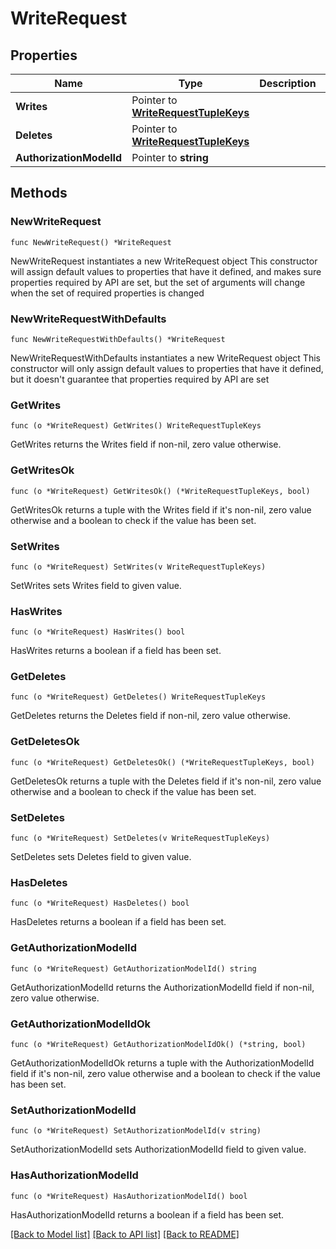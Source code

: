 # WriteRequest

## Properties

Name | Type | Description | Notes
------------ | ------------- | ------------- | -------------
**Writes** | Pointer to [**WriteRequestTupleKeys**](WriteRequestTupleKeys.md) |  | [optional] 
**Deletes** | Pointer to [**WriteRequestTupleKeys**](WriteRequestTupleKeys.md) |  | [optional] 
**AuthorizationModelId** | Pointer to **string** |  | [optional] 

## Methods

### NewWriteRequest

`func NewWriteRequest() *WriteRequest`

NewWriteRequest instantiates a new WriteRequest object
This constructor will assign default values to properties that have it defined,
and makes sure properties required by API are set, but the set of arguments
will change when the set of required properties is changed

### NewWriteRequestWithDefaults

`func NewWriteRequestWithDefaults() *WriteRequest`

NewWriteRequestWithDefaults instantiates a new WriteRequest object
This constructor will only assign default values to properties that have it defined,
but it doesn't guarantee that properties required by API are set

### GetWrites

`func (o *WriteRequest) GetWrites() WriteRequestTupleKeys`

GetWrites returns the Writes field if non-nil, zero value otherwise.

### GetWritesOk

`func (o *WriteRequest) GetWritesOk() (*WriteRequestTupleKeys, bool)`

GetWritesOk returns a tuple with the Writes field if it's non-nil, zero value otherwise
and a boolean to check if the value has been set.

### SetWrites

`func (o *WriteRequest) SetWrites(v WriteRequestTupleKeys)`

SetWrites sets Writes field to given value.

### HasWrites

`func (o *WriteRequest) HasWrites() bool`

HasWrites returns a boolean if a field has been set.

### GetDeletes

`func (o *WriteRequest) GetDeletes() WriteRequestTupleKeys`

GetDeletes returns the Deletes field if non-nil, zero value otherwise.

### GetDeletesOk

`func (o *WriteRequest) GetDeletesOk() (*WriteRequestTupleKeys, bool)`

GetDeletesOk returns a tuple with the Deletes field if it's non-nil, zero value otherwise
and a boolean to check if the value has been set.

### SetDeletes

`func (o *WriteRequest) SetDeletes(v WriteRequestTupleKeys)`

SetDeletes sets Deletes field to given value.

### HasDeletes

`func (o *WriteRequest) HasDeletes() bool`

HasDeletes returns a boolean if a field has been set.

### GetAuthorizationModelId

`func (o *WriteRequest) GetAuthorizationModelId() string`

GetAuthorizationModelId returns the AuthorizationModelId field if non-nil, zero value otherwise.

### GetAuthorizationModelIdOk

`func (o *WriteRequest) GetAuthorizationModelIdOk() (*string, bool)`

GetAuthorizationModelIdOk returns a tuple with the AuthorizationModelId field if it's non-nil, zero value otherwise
and a boolean to check if the value has been set.

### SetAuthorizationModelId

`func (o *WriteRequest) SetAuthorizationModelId(v string)`

SetAuthorizationModelId sets AuthorizationModelId field to given value.

### HasAuthorizationModelId

`func (o *WriteRequest) HasAuthorizationModelId() bool`

HasAuthorizationModelId returns a boolean if a field has been set.


[[Back to Model list]](../README.md#documentation-for-models) [[Back to API list]](../README.md#documentation-for-api-endpoints) [[Back to README]](../README.md)


